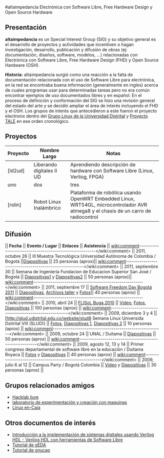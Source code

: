 #altaimpedancia
Electrónica con Software Libre, Free Hardware Design y Open Source Hardware
## Presentación
**altaimpedancia** es un Special Interest Group (SIG) y su objetivo general es el desarrollo de proyectos y actividades que incentiven o hagan investigación, desarrollo, publicación y difusión de obras (ej: documentación, diseños, software, modelos, ...) relacionadas con Electrónica con Software Libre, Free Hardware Design (FHD) y Open Source Hardware (OSH).

**Historia:** altaimpedancia surgió como una reacción a la falta de documentación relacionada con el uso de Software Libre para electrónica, en la red se encontraba buena información (generalmente en ingles) acerca de cuales programas usar para determinadas tareas pero no era común encontrar ejemplos de uso documentados libres y en español. En el proceso de definición y conformación del SIG se hizo una revisión general del estado del arte y se decidió ampliar el área de interés incluyendo el FHD y el OSH. Los grupos de interés que antecedieron a este fueron el proyecto electronix dentro del [Grupo Linux de la Universidad Distrital](http://glud.udistrital.edu.co) y [Proyecto TALE](http://slcolombia.org/ProyectoTale) en ese orden cronológico.

## Proyectos
| **Proyecto** | **Nombre Largo** | **Notas** |
|--------------|------------------|-----------|
| [ld2ud] | Liberando digitales II UD | Aprendiendo descripción de hardware con Software Libre (Linux, Verilog, FPGA) |
|uno|dos|tres|
| [rolin] | Robot Linux Inalámbrico | Plataforma de robótica usando OpenWRT Embedded Linux, WRT54GL, microcontrolador AVR atmega8 y el chasis de un carro de radiocontrol |

## Difusión
|| **Fecha** || **Evento / Lugar** || **Enlaces** || **Asistencia** ||
<wiki:comment>--------------------------------------------------------</wiki:comment>
|| 2011, octubre 26 || III Muestra Tecnológica Universidad Autónoma de Colombia / Bogotá ||[Diapositivas](http://altaimpedancia.googlecode.com/files/confSIM_UAC_Bogota2011.pdf) || 25 personas (aprox)||
<wiki:comment>--------------------------------------------------------</wiki:comment>
|| 2011, septiembre 30 || Semana de Ingeniería Fundacion de Educacion Superior San José / Bogotá || [Diapositivas1](http://altaimpedancia.googlecode.com/files/confSLE_SIFESSJBogota2011.pdf) y [Diapositivas2](http://altaimpedancia.googlecode.com/files/confSIM_SIFESSJBogota2011.pdf) || 50 personas (aprox)||
<wiki:comment>--------------------------------------------------------</wiki:comment>
|| 2011, septiembre 17 || [Software Freedom Day Bogotá 2011](http://wiki.softwarefreedomday.org/2011/Colombia/Bogot%C3%A1/SFDBogota) || [Diapositivas](http://altaimpedancia.googlecode.com/files/confSIM_SFD_Bogota2011.pdf), [Archivos taller](http://altaimpedancia.googlecode.com/files/tallSIM_SFD_Bogota2011.tar.gz) y [Fotos](http://code.google.com/p/altaimpedancia/wiki/confSLE2011SFDBogota)|| 40 personas (aprox) ||
<wiki:comment>--------------------------------------------------------</wiki:comment>
|| 2010, abril 24 || [FLISoL Buga 2010](http://flisol.info/FLISOL2010/Colombia/Buga) || [Video](http://www.youtube.com/altaimpedancia#g/c/D0EA4F9E3B29B7AD), [Fotos](http://www.flickr.com/photos/altaimpedancia/sets/72157623958950252/show), [Diapositivas](http://altaimpedancia.googlecode.com/files/confOSH_FLISoL_Buga2010.pdf) || 100 personas (aprox) ||
<wiki:comment>--------------------------------------------------------</wiki:comment>
|| 2009, diciembre 3 y 4 || [http://glud.udistrital.edu.co/website/slud8 Semana Linux Universida Dsitrital VIII (SLUD)] || [Fotos](http://www.flickr.com/photos/altaimpedancia/sets/72157623919563886/show/), [Diapositivas 1](http://altaimpedancia.googlecode.com/files/confOSH_SLUD8_Bogota2009.pdf), [Diapositivas 2](http://altaimpedancia.googlecode.com/files/confSLE_SLUD8_Bogota2009.pdf) || 10 personas (aprox) ||
<wiki:comment>--------------------------------------------------------</wiki:comment>
|| 2009, octubre 24 || UNAL / Duitama || [Diapositivas](http://altaimpedancia.googlecode.com/files/confOSH_UNAD_Duitama2009.pdf) || 50 personas (aprox) ||
<wiki:comment>--------------------------------------------------------</wiki:comment>
|| 2009, agosto 12, 13 y 14 || Primer congreso departamental de software libre en la educación / Duitama Boyaca || [Fotos](http://www.flickr.com/photos/altaimpedancia/sets/72157623919604766/show/) y [Diapositivas](http://altaimpedancia.googlecode.com/files/confSLE_PCDSLE_Duitama2009.pdf) || 40 personas (aprox) ||
<wiki:comment>--------------------------------------------------------</wiki:comment>
|| 2009, julio 6 al 12 || Campus Party / Bogotá Colombia || [Video](http://www.youtube.com/altaimpedancia#g/c/6162547EA09863E2) y [Diapositivas](http://altaimpedancia.googlecode.com/files/confOSH_CampusPartyColombia2009.pdf) || 30 personas (aprox) ||

## Grupos relacionados amigos
 * [Hacklab liure](http://liure.uk.to/doku.php)
 * [laboratorio de experimentación y creación con maquinas](http://nerdbots.info)
 * [Linux en-Caja](http://linuxencaja.net/wiki/Main_Page)

## Otros documentos de interés
 * [Introducción a la implementación de sistemas digitales usando Verilog HDL - Verilog HDL con herramientas de Software Libre](http://altaimpedancia.googlecode.com/files/impvl.tar.gz)
 * [Tutorial de gEDA](http://slcolombia.org/ProyectoTale/Tutoriales/geda)
 * [Tutorial de gnucap](http://slcolombia.org/ProyectoTale/Tutoriales/gnucap)
